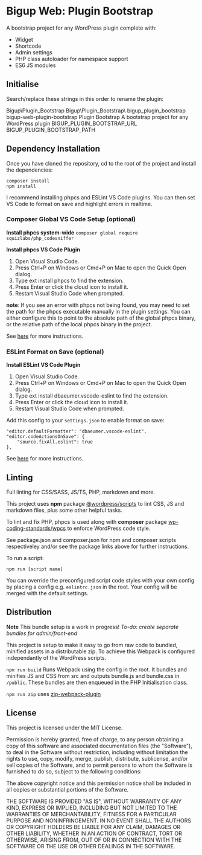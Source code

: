 # Bigup Web: Plugin Bootstrap

A bootstrap project for any WordPress plugin complete with:

 - Widget
 - Shortcode
 - Admin settings
 - PHP class autoloader for namespace support
 - ES6 JS modules


## Initialise

Search/replace these strings in this order to rename the plugin:

Bigup\Plugin_Bootstrap
Bigup\\Plugin_Bootstrap\\
bigup_plugin_bootstrap
bigup-web-plugin-bootstrap
Plugin Bootstrap
A bootstrap project for any WordPress plugin
BIGUP_PLUGIN_BOOTSTRAP_URL
BIGUP_PLUGIN_BOOTSTRAP_PATH


## Dependency Installation

Once you have cloned the repository, cd to the root of the project and install the dependencies:

```
composer install
npm install
```

I recommend installing phpcs and ESLint VS Code plugins. You can then set VS Code to format on save and highlight errors in realtime.


### Composer Global VS Code Setup (optional)

**Install phpcs system-wide**
`composer global require squizlabs/php_codesniffer`

**Install phpcs VS Code Plugin**
1. Open Visual Studio Code.
2. Press Ctrl+P on Windows or Cmd+P on Mac to open the Quick Open dialog.
3. Type ext install phpcs to find the extension.
4. Press Enter or click the cloud icon to install it.
5. Restart Visual Studio Code when prompted.

**note**: If you see an error with phpcs not being found, you may need to set the path for the phpcs executable manually in the plugin settings. You can either configure this to point to the absolute path of the global phpcs binary, or the relative path of the local phpcs binary in the project.

See [here](https://marketplace.visualstudio.com/items?itemName=ikappas.phpcs) for more instructions.


### ESLint Format on Save (optional)

**Install ESLint VS Code Plugin**
1. Open Visual Studio Code.
2. Press Ctrl+P on Windows or Cmd+P on Mac to open the Quick Open dialog.
3. Type ext install dbaeumer.vscode-eslint to find the extension.
4. Press Enter or click the cloud icon to install it.
5. Restart Visual Studio Code when prompted.

Add this config to your `settings.json` to enable format on save:
```
"editor.defaultFormatter": "dbaeumer.vscode-eslint",
"editor.codeActionsOnSave": {
	"source.fixAll.eslint": true
},
```

See [here](https://marketplace.visualstudio.com/items?itemName=dbaeumer.vscode-eslint) for more instructions.


## Linting

Full linting for CSS/SASS, JS/TS, PHP, markdown and more.

This project uses **npm** package [@wordpress/scripts](https://www.npmjs.com/package/@wordpress/scripts) to lint CSS, JS and markdown files, plus some other helpful tasks.

To lint and fix PHP, phpcs is used along with **composer** package [wp-coding-standards/wpcs](https://packagist.org/packages/wp-coding-standards/wpcs) to enforce WordPress code style.

See package.json and composer.json for npm and composer scripts respectiveley and/or see the package links above for further instructions.

To run a script:

`npm run [script name]`

You can override the preconfigured script code styles with your own config by placing a config e.g. `eslintrc.json` in the root. Your config will be merged with the default settings.


## Distribution

**Note** This bundle setup is a work in progress!
*To-do: create separate bundles for admin/front-end*

This project is setup to make it easy to go from raw code to bundled, minified assets in a distributable zip. To achieve this Webpack is configured independantly of the WordPress scripts.

`npm run build` Runs Webpack using the config in the root. It bundles and minifies JS and CSS from src and outputs bundle.js and bundle.css in `/public`. These bundles are then enqueued in the PHP Initialisation class.

`npm run zip` uses [zip-webpack-plugin](https://www.npmjs.com/package/zip-webpack-plugin)


 ## License

This project is licensed under the MIT License.

Permission is hereby granted, free of charge, to any person obtaining a copy of this software and associated documentation files (the "Software"), to deal in the Software without restriction, including without limitation the rights to use, copy, modify, merge, publish, distribute, sublicense, and/or sell copies of the Software, and to permit persons to whom the Software is furnished to do so, subject to the following conditions:

The above copyright notice and this permission notice shall be included in all copies or substantial portions of the Software.

THE SOFTWARE IS PROVIDED "AS IS", WITHOUT WARRANTY OF ANY KIND, EXPRESS OR IMPLIED, INCLUDING BUT NOT LIMITED TO THE WARRANTIES OF MERCHANTABILITY, FITNESS FOR A PARTICULAR PURPOSE AND NONINFRINGEMENT. IN NO EVENT SHALL THE AUTHORS OR COPYRIGHT HOLDERS BE LIABLE FOR ANY CLAIM, DAMAGES OR OTHER LIABILITY, WHETHER IN AN ACTION OF CONTRACT, TORT OR OTHERWISE, ARISING FROM, OUT OF OR IN CONNECTION WITH THE SOFTWARE OR THE USE OR OTHER DEALINGS IN THE SOFTWARE.
